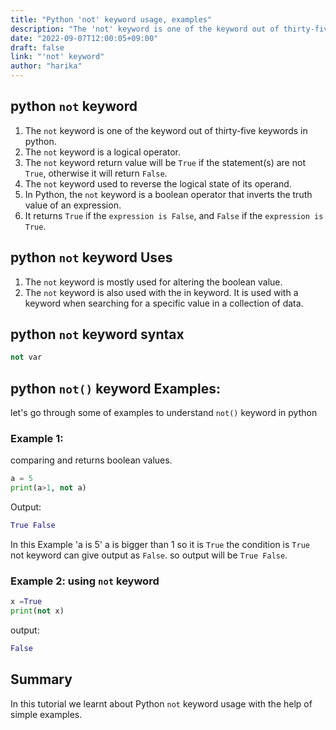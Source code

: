 ```yaml
---
title: "Python 'not' keyword usage, examples"
description: "The 'not' keyword is one of the keyword out of thirty-five keywords in python"
date: "2022-09-07T12:00:05+09:00"
draft: false
link: "'not' keyword"
author: "harika"
---
```



## python `not` keyword 

1. The `not` keyword is one of the keyword out of thirty-five keywords in python.
2. The `not` keyword is a logical operator.
3. The `not` keyword return value will be `True` if the statement(s) are not `True`, otherwise it will return `False`.
4. The `not` keyword used to reverse the logical state of its operand.
5. In Python, the `not` keyword is a boolean operator that inverts the truth value of an expression. 
6. It returns `True` if the `expression is False`, and `False` if the       `expression is True`.

## python `not` keyword Uses

1. The `not` keyword is mostly used for altering the boolean value.
2. The `not` keyword is also used with the in keyword.
It is used with a keyword when searching for a specific value in a collection of data. 

## python `not` keyword syntax
```python
not var
```

## python `not()` keyword Examples:

let's go through some of examples to understand `not()` keyword in python

### Example 1:
comparing and returns boolean values.

```python
a = 5
print(a>1, not a)
```
Output:

```python
True False
```
In this Example 'a is 5' 
a is bigger than 1 so it is `True`
the condition is `True` not keyword can give output as `False`.
so output will be `True False`.

### Example 2: using `not` keyword

```python
x =True
print(not x)
```
output:

```python
False
```

## Summary
In this tutorial we learnt about Python `not` keyword usage with the help of simple examples.